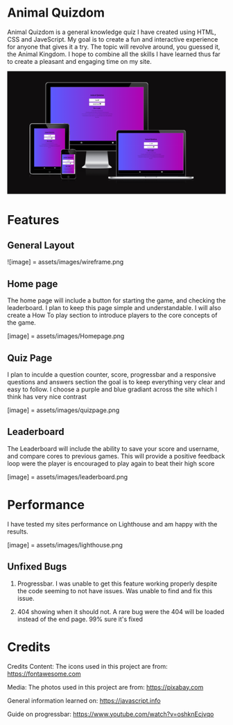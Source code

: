 # Animal Quizdom

Animal Quizdom is a general knowledge quiz I have created using HTML, CSS and JaveScript.
My goal is to create a fun and interactive experience for anyone that gives it a try. 
The topic will revolve around, you guessed it, the Animal Kingdom.
I hope to combine all the skills I have learned thus far to create a pleasant and engaging time on my site.

![image of responsivness](assets/images/responsive.png)

# Features

## General Layout

![image] = assets/images/wireframe.png

## Home page

The home page will include a button for starting the game, and checking the leaderboard.
I plan to keep this page simple and understandable. I will also create a How To play section
to introduce players to the core concepts of the game.

[image] = assets/images/Homepage.png

## Quiz Page

I plan to inculde a question counter, score, progressbar and a responsive questions and answers section
the goal is to keep everything very clear and easy to follow. I choose a purple and blue gradiant across the site which I think 
has very nice contrast

[image] = assets/images/quizpage.png


## Leaderboard

The Leaderboard will include the ability to save your score and username,
and compare cores to previous games. This will provide a positive feedback loop were the player is 
encouraged to play again to beat their high score

[image] = assets/images/leaderboard.png

# Performance

I have tested my sites performance on Lighthouse and am happy with the results.

[image] = assets/images/lighthouse.png

## Unfixed Bugs

1. Progressbar. I was unable to get this feature working properly despite the code seeming to not have issues.
Was unable to find and fix this issue.

2. 404 showing when it should not. A rare bug were the 404 will be loaded instead of the end page. 99% sure it's fixed


# Credits

Credits Content: The icons used in this project are from: <https://fontawesome.com>

Media: The photos used in this project are from: <https://pixabay.com>

General information learned on: <https://javascript.info>

Guide on progressbar: <https://www.youtube.com/watch?v=oshknEcjvqo>
